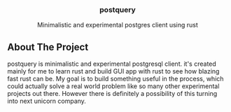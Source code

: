 <div align="center">
  <h3 align="center">postquery</h3>

  <p align="center">
    Minimalistic and experimental postgres client using rust
  </p>
</div>

## About The Project

postquery is minimalistic and experimental postgresql client. it's created mainly for me to learn rust and build GUI app with rust to see how blazing fast rust can be. 
My goal is to build something useful in the process, which could actually solve a real world problem like so many other experimental projects out there.
However there is definitely a possibility of this turning into next unicorn company.
